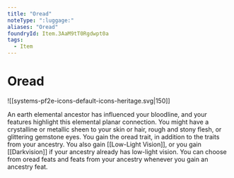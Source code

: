 ```yaml
---
title: "Oread"
noteType: ":luggage:"
aliases: "Oread"
foundryId: Item.3AaM9tT0Rgdwpt0a
tags:
  - Item
---
```


# Oread
![[systems-pf2e-icons-default-icons-heritage.svg|150]]

An earth elemental ancestor has influenced your bloodline, and your features highlight this elemental planar connection. You might have a crystalline or metallic sheen to your skin or hair, rough and stony flesh, or glittering gemstone eyes. You gain the oread trait, in addition to the traits from your ancestry. You also gain [[Low-Light Vision]], or you gain [[Darkvision]] if your ancestry already has low-light vision. You can choose from oread feats and feats from your ancestry whenever you gain an ancestry feat.
